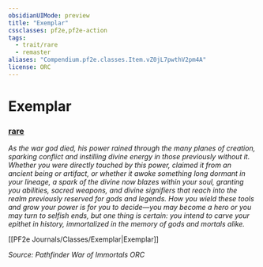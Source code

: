 ```yaml
---
obsidianUIMode: preview
title: "Exemplar"
cssclasses: pf2e,pf2e-action
tags:
  - trait/rare
  - remaster
aliases: "Compendium.pf2e.classes.Item.vZ0jL7pwthV2pm4A"
license: ORC
---
```

# Exemplar

### [rare](rare "Rare Rarity Trait")






_As the war god died, his power rained through the many planes of creation, sparking conflict and instilling divine energy in those previously without it. Whether you were directly touched by this power, claimed it from an ancient being or artifact, or whether it awoke something long dormant in your lineage, a spark of the divine now blazes within your soul, granting you abilities, sacred weapons, and divine signifiers that reach into the realm previously reserved for gods and legends. How you wield these tools and grow your power is for you to decide—you may become a hero or you may turn to selfish ends, but one thing is certain: you intend to carve your epithet in history, immortalized in the memory of gods and mortals alike._

[[PF2e Journals/Classes/Exemplar|Exemplar]]

*Source: Pathfinder War of Immortals*
*ORC*
